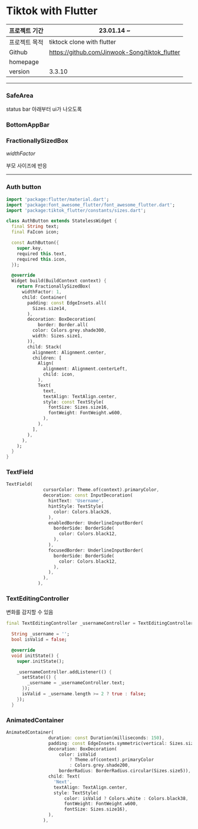# Tiktok with Flutter

| 프로젝트 기간 | 23.01.14 ~                                     |
| ------------- | ---------------------------------------------- |
| 프로젝트 목적 | tiktock clone with flutter                     |
| Github        | https://github.com/Jinwook-Song/tiktok_flutter |
| homepage      |                                                |
| version       | 3.3.10                                         |

---

### SafeArea

status bar 아래부터 ui가 나오도록

### BottomAppBar

### FractionallySizedBox

_widthFactor_

부모 사이즈에 반응

---

### Auth button

```dart
import 'package:flutter/material.dart';
import 'package:font_awesome_flutter/font_awesome_flutter.dart';
import 'package:tiktok_flutter/constants/sizes.dart';

class AuthButton extends StatelessWidget {
  final String text;
  final FaIcon icon;

  const AuthButton({
    super.key,
    required this.text,
    required this.icon,
  });

  @override
  Widget build(BuildContext context) {
    return FractionallySizedBox(
      widthFactor: 1,
      child: Container(
        padding: const EdgeInsets.all(
          Sizes.size14,
        ),
        decoration: BoxDecoration(
            border: Border.all(
          color: Colors.grey.shade300,
          width: Sizes.size1,
        )),
        child: Stack(
          alignment: Alignment.center,
          children: [
            Align(
              alignment: Alignment.centerLeft,
              child: icon,
            ),
            Text(
              text,
              textAlign: TextAlign.center,
              style: const TextStyle(
                fontSize: Sizes.size16,
                fontWeight: FontWeight.w600,
              ),
            ),
          ],
        ),
      ),
    );
  }
}
```

### TextField

```dart
TextField(
              cursorColor: Theme.of(context).primaryColor,
              decoration: const InputDecoration(
                hintText: 'Username',
                hintStyle: TextStyle(
                  color: Colors.black26,
                ),
                enabledBorder: UnderlineInputBorder(
                  borderSide: BorderSide(
                    color: Colors.black12,
                  ),
                ),
                focusedBorder: UnderlineInputBorder(
                  borderSide: BorderSide(
                    color: Colors.black12,
                  ),
                ),
              ),
            ),
```

### TextEditingController

변화를 감지할 수 있음

```dart
final TextEditingController _usernameController = TextEditingController();

  String _username = '';
  bool isValid = false;

  @override
  void initState() {
    super.initState();

    _usernameController.addListener(() {
      setState(() {
        _username = _usernameController.text;
      });
      isValid = _username.length >= 2 ? true : false;
    });
  }
```

### AnimatedContainer

```dart
AnimatedContainer(
                duration: const Duration(milliseconds: 150),
                padding: const EdgeInsets.symmetric(vertical: Sizes.size16),
                decoration: BoxDecoration(
                    color: isValid
                        ? Theme.of(context).primaryColor
                        : Colors.grey.shade200,
                    borderRadius: BorderRadius.circular(Sizes.size5)),
                child: Text(
                  'Next',
                  textAlign: TextAlign.center,
                  style: TextStyle(
                      color: isValid ? Colors.white : Colors.black38,
                      fontWeight: FontWeight.w600,
                      fontSize: Sizes.size16),
                ),
              ),
```
